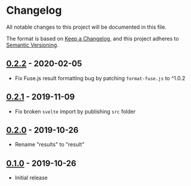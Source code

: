 # Changelog

All notable changes to this project will be documented in this file.

The format is based on [Keep a Changelog](https://keepachangelog.com/en/1.0.0/),
and this project adheres to [Semantic Versioning](https://semver.org/spec/v2.0.0.html).

## [0.2.2](https://github.com/metonym/svelte-fuzzy/tree/v0.2.2) - 2020-02-05

- Fix Fuse.js result formatting bug by patching `format-fuse.js` to ^1.0.2

## [0.2.1](https://github.com/metonym/svelte-fuzzy/tree/v0.2.1) - 2019-11-09

- Fix broken `svelte` import by publishing `src` folder

## [0.2.0](https://github.com/metonym/svelte-fuzzy/tree/v0.2.0) - 2019-10-26

- Rename "results" to "result"

## [0.1.0](https://github.com/metonym/svelte-fuzzy/tree/v0.1.0) - 2019-10-26

- Initial release
